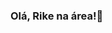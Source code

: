 ### Olá, Rike na área!👋

<!--
**rikeprado/rikeprado** is a ✨ _special_ ✨ repository because its `README.md` (this file) appears on your GitHub profile.
![Aryclenio GitHub Stats](https://github-readme-stats.vercel.app/api?username=aryclenio&show_icons=true)

## Olá, Rike na área!

Here are some ideas to get you started:

- 🔭 I’m currently working on ...
- 🌱 I’m currently learning ...
- 👯 I’m looking to collaborate on ...
- 🤔 I’m looking for help with ...
- 💬 Ask me about ...
- 📫 How to reach me: ...
- 😄 Pronouns: ...
- ⚡ Fun fact: ...
-->
